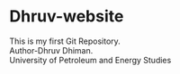 # Dhruv-website
This is my first Git Repository.
<br>
Author-Dhruv Dhiman.
<br>
University of Petroleum and Energy Studies 
